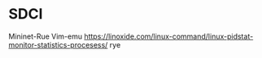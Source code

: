 # SDCI
  Mininet-Rue
  Vim-emu
  https://linoxide.com/linux-command/linux-pidstat-monitor-statistics-procesess/
  rye 
